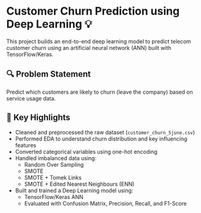 # Customer Churn Prediction using Deep Learning 💡

This project builds an end-to-end deep learning model to predict telecom customer churn using an artificial neural network (ANN) built with TensorFlow/Keras.

## 🔍 Problem Statement
Predict which customers are likely to churn (leave the company) based on service usage data.

## 📌 Key Highlights
- Cleaned and preprocessed the raw dataset (`customer_churn_5june.csv`)
- Performed EDA to understand churn distribution and key influencing features
- Converted categorical variables using one-hot encoding
- Handled imbalanced data using:
  - Random Over Sampling
  - SMOTE
  - SMOTE + Tomek Links
  - SMOTE + Edited Nearest Neighbours (ENN)
- Built and trained a Deep Learning model using:
  - TensorFlow/Keras ANN
  - Evaluated with Confusion Matrix, Precision, Recall, and F1-Score



